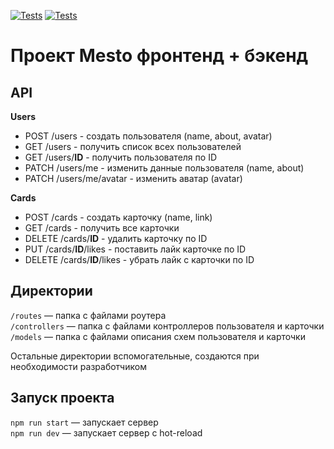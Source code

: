 [![Tests](../../actions/workflows/tests-13-sprint.yml/badge.svg)](../../actions/workflows/tests-13-sprint.yml) [![Tests](../../actions/workflows/tests-14-sprint.yml/badge.svg)](../../actions/workflows/tests-14-sprint.yml)
# Проект Mesto фронтенд + бэкенд

## API
**Users**
* POST /users - создать пользователя (name, about, avatar)
* GET /users - получить список всех пользователей
* GET /users/__ID__ - получить пользователя по ID
* PATCH /users/me - изменить данные пользователя (name, about)
* PATCH /users/me/avatar - изменить аватар (avatar)

**Cards**
* POST /cards - создать карточку (name, link)
* GET /cards - получить все карточки
* DELETE /cards/__ID__ - удалить карточку по ID
* PUT /cards/__ID__/likes - поставить лайк карточке по ID
* DELETE /cards/__ID__/likes - убрать лайк с карточки по ID

## Директории

`/routes` — папка с файлами роутера  
`/controllers` — папка с файлами контроллеров пользователя и карточки   
`/models` — папка с файлами описания схем пользователя и карточки  
  
Остальные директории вспомогательные, создаются при необходимости разработчиком

## Запуск проекта

`npm run start` — запускает сервер   
`npm run dev` — запускает сервер с hot-reload
